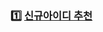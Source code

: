 ### :one: [신규아이디 추천](./03.algorithm/mdfile/2021_kakao_blind_recuruitment/new_id_recommandation.md)

